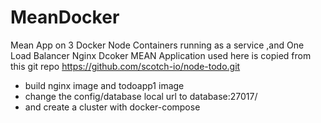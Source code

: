 # MeanDocker
Mean App on 3 Docker Node Containers running as a service ,and One Load Balancer Nginx Dcoker  MEAN Application used here is copied from this git repo  https://github.com/scotch-io/node-todo.git
* build nginx image and todoapp1 image
* change the config/database local url to database:27017/
* and create a cluster with docker-compose
